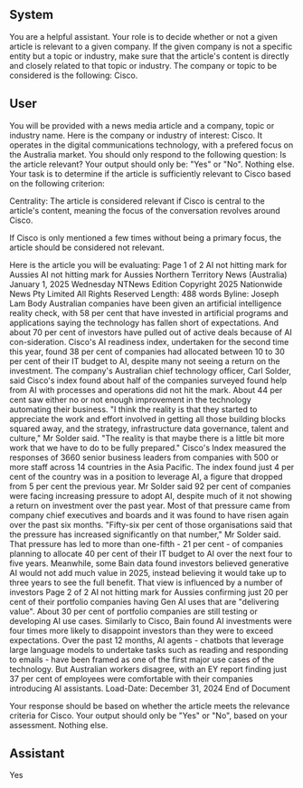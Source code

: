 ## System

You are a helpful assistant. Your role is to decide whether or not a given article is relevant to a given company. If the given company is not a specific entity but a topic or industry, make sure that the article's content is directly and closely related to that topic or industry. The company or topic to be considered is the following: Cisco.

## User


You will be provided with a news media article and a company, topic or industry name. Here is the company or industry of interest: Cisco. It operates in the digital communications technology, with a prefered focus on the Australia market. You should only respond to the following question: Is the article relevant? Your output should only be: "Yes" or "No". Nothing else. Your task is to determine if the article is sufficiently relevant to Cisco based on the following criterion:

Centrality: The article is considered relevant if Cisco is central to the article's content, meaning the focus of the conversation revolves around Cisco.

If Cisco is only mentioned a few times without being a primary focus, the article should be considered not relevant.

Here is the article you will be evaluating: Page 1 of 2
AI not hitting mark for Aussies
AI not hitting mark for Aussies
Northern Territory News (Australia)
January 1, 2025 Wednesday
NTNews Edition
Copyright 2025 Nationwide News Pty Limited All Rights Reserved
Length: 488 words
Byline: Joseph Lam
Body
Australian companies have been given an artificial intelligence reality check, with 58 per cent that have invested in 
artificial programs and applications saying the technology has fallen short of expectations.
And about 70 per cent of investors have pulled out of active deals because of AI con-sideration.
Cisco's AI readiness index, undertaken for the second time this year, found 38 per cent of companies had allocated 
between 10 to 30 per cent of their IT budget to AI, despite many not seeing a return on the investment. The 
company's Australian chief technology officer, Carl Solder, said Cisco's index found about half of the companies 
surveyed found help from AI with processes and operations did not hit the mark.
About 44 per cent saw either no or not enough improvement in the technology automating their business.
"I think the reality is that they started to appreciate the work and effort involved in getting all those building blocks 
squared away, and the strategy, infrastructure data governance, talent and culture," Mr Solder said. "The reality is 
that maybe there is a little bit more work that we have to do to be fully prepared." Cisco's Index measured the 
responses of 3660 senior business leaders from companies with 500 or more staff across 14 countries in the Asia 
Pacific.
The index found just 4 per cent of the country was in a position to leverage AI, a figure that dropped from 5 per cent 
the previous year. Mr Solder said 92 per cent of companies were facing increasing pressure to adopt AI, despite 
much of it not showing a return on investment over the past year.
Most of that pressure came from company chief executives and boards and it was found to have risen again over 
the past six months. "Fifty-six per cent of those organisations said that the pressure has increased significantly on 
that number," Mr Solder said.
That pressure has led to more than one-fifth - 21 per cent - of companies planning to allocate 40 per cent of their IT 
budget to AI over the next four to five years.
Meanwhile, some Bain data found investors believed generative AI would not add much value in 2025, instead 
believing it would take up to three years to see the full benefit. That view is influenced by a number of investors 
Page 2 of 2
AI not hitting mark for Aussies
confirming just 20 per cent of their portfolio companies having Gen AI uses that are "delivering value". About 30 per 
cent of portfolio companies are still testing or developing AI use cases.
Similarly to Cisco, Bain found AI investments were four times more likely to disappoint investors than they were to 
exceed expectations. Over the past 12 months, AI agents - chatbots that leverage large language models to 
undertake tasks such as reading and responding to emails - have been framed as one of the first major use cases 
of the technology. But Australian workers disagree, with an EY report finding just 37 per cent of employees were 
comfortable with their companies introducing AI assistants.
Load-Date: December 31, 2024
End of Document

Your response should be based on whether the article meets the relevance criteria for Cisco.
Your output should only be "Yes" or "No", based on your assessment. Nothing else.
            

## Assistant

Yes

